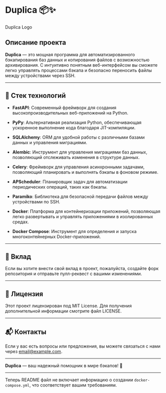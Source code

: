 # Duplica 📦✨

Duplica Logo <!-- Замените ссылку на изображение логотипа вашего проекта -->

## Описание проекта

**Duplica** — это мощная программа для автоматизированного бэкапирования баз данных и копирования файлов с возможностью архивирования. С интуитивно понятным веб-интерфейсом вы сможете легко управлять процессами бэкапа и безопасно переносить файлы между устройствами через SSH.

---

## 🚀 Стек технологий

- **FastAPI**: Современный фреймворк для создания высокопроизводительных веб-приложений на Python.
  
- **PyPy**: Альтернативная реализация Python, обеспечивающая ускоренное выполнение кода благодаря JIT-компиляции.

- **SQLAlchemy**: ORM для удобной работы с различными базами данных и управления миграциями.

- **Alembic**: Инструмент для управления миграциями баз данных, позволяющий отслеживать изменения в структуре данных.

- **Celery**: Фреймворк для управления асинхронными задачами, позволяющий планировать и выполнять бэкапы в фоновом режиме.

- **APScheduler**: Планировщик задач для автоматизации периодических операций, таких как бэкапы.

- **Paramiko**: Библиотека для безопасной передачи файлов между устройствами по SSH.

- **Docker**: Платформа для контейнеризации приложений, позволяющая легко развертывать и управлять приложениями в изолированных средах.

- **Docker Compose**: Инструмент для определения и запуска многоконтейнерных Docker-приложений.
---
## 🤝 Вклад

Если вы хотите внести свой вклад в проект, пожалуйста, создайте форк репозитория и отправьте пулл-реквест с вашими изменениями.

---

## 📜 Лицензия

Этот проект лицензирован под MIT License. Для получения дополнительной информации смотрите файл LICENSE.

---

## 📬 Контакты

Если у вас есть вопросы или предложения, вы можете связаться с нами через [email@example.com](mailto:email@example.com).

---

**Duplica** — ваш надежный помощник в мире бэкапов! 🌟

---

Теперь README файл не включает информацию о создании `docker-compose.yml`, что соответствует вашим требованиям.

